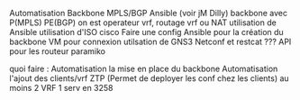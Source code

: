Automatisation Backbone MPLS/BGP
Ansible (voir jM Dilly)
backbone avec P(MPLS) PE(BGP)
on est operateur
vrf, routage vrf ou NAT
utilisation de Ansible
utilisation d'ISO cisco
Faire une config Ansible pour la création du backbone
VM pour connexion 
utilsation de GNS3
Netconf et restcat ???
API pour les routeur
paramiko

quoi faire :
Automatisation la mise en place du backbone
Automatisation l'ajout des clients/vrf
ZTP (Permet de deployer les conf chez les clients)
au moins 2 VRF
1 serv en 3258